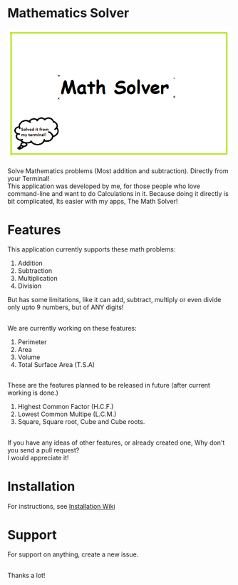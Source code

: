 # Mathematics Solver

<p align="center">
  <img src="https://github.com/nk-world/MathSolver/blob/main/Pictures/logo.png" />
</p>

Solve Mathematics problems (Most addition and subtraction). Directly from your Terminal!
<br>
This application was developed by me, for those people who love command-line and want to do Calculations in it. Because doing it directly is bit complicated, Its easier with my apps, The Math Solver!

# Features
This application currently supports these math problems:

1. Addition
2. Subtraction
3. Multiplication
4. Division

But has some limitations, like it can add, subtract, multiply or even divide only upto 9 numbers, but of ANY digits!

##
We are currently working on these features:

1. Perimeter
2. Area
3. Volume
4. Total Surface Area (T.S.A)

##
These are the features planned to be released in future (after current working is done.)

1. Highest Common Factor (H.C.F.)
2. Lowest Common Multipe (L.C.M.)
3. Square, Square root, Cube and Cube roots.

##
If you have any ideas of other features, or already created one, Why don't you send a pull request?<br> I would appreciate it!

# Installation
For instructions, see [Installation Wiki](https://github.com/nk-world/MathSolver/wiki/Installation)

# Support
For support on anything, create a new issue.

##
Thanks a lot!
